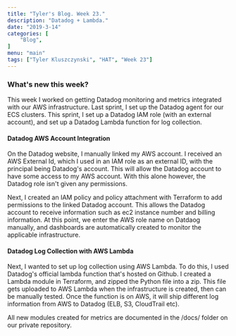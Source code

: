 ```yaml
---
title: "Tyler's Blog. Week 23."
description: "Datadog + Lambda."
date: "2019-3-14"
categories: [
    "Blog",
]
menu: "main"
tags: ["Tyler Kluszczynski", "HAT", "Week 23"]
---
```


### What's new this week?
This week I worked on getting Datadog monitoring and metrics integrated with our AWS infrastructure. Last sprint, I set up the Datadog agent for our ECS clusters. This sprint, I set up a Datadog IAM role (with an external account), and set up a Datadog Lambda function for log collection.

#### Datadog AWS Account Integration
On the Datadog website, I manually linked my AWS account. I received an AWS External Id, which I used in an IAM role as an external ID, with the principal being Datadog's account. This will allow the Datadog account to have some access to my AWS account. With this alone however, the Datadog role isn't given any permissions.

Next, I created an IAM policy and policy attachment with Terraform to add permissions to the linked Datadog account. This allows the Datadog account to receive information such as ec2 instance number and billing information. At this point, we enter the AWS role name on Datdaog manually, and dashboards are automatically created to monitor the applicable infrastructure.

#### Datadog Log Collection with AWS Lambda
Next, I wanted to set up log collection using AWS Lambda. To do this, I used Datadog's official lambda function that's hosted on Github. I created a Lambda module in Terraform, and zipped the Python file into a zip. This file gets uploaded to AWS Lambda when the infrastructure is created, then can be manually tested. Once the function is on AWS, it will ship different log information from AWS to Datadog (ELB, S3, CloudTrail etc).

All new modules created for metrics are documented in the /docs/ folder on our private repository.
